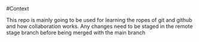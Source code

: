 #Context

This repo is mainly going to be used for learning the ropes of git and github and how collaboration works.
Any changes need to be staged in the remote stage branch before being merged with the main branch
